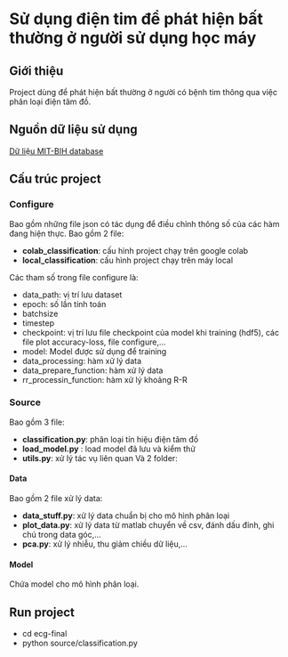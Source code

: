 # Sử dụng điện tim để phát hiện bất thường ở người sử dụng học máy
## Giới thiệu
Project dùng để phát hiện bất thường ở người có bệnh tim thông qua việc phân loại điện tâm đồ.
## Nguồn dữ liệu sử dụng
[Dữ liệu MIT-BIH database](https://physionet.org/physiobank/database/html/mitdbdir/mitdbdir.htm)
## Cấu trúc project
### Configure
Bao gồm những file json có tác dụng để điều chỉnh thông số của các hàm đang hiện thực. Bao gồm 2 file:
* **colab_classification**: cấu hình project chạy trên google colab 
* **local_classification**: cấu hình project chạy trên máy local

Các tham số trong file configure là:
* data_path: vị trí lưu dataset
* epoch: số lần tính toán
* batchsize
* timestep
* checkpoint: vị trí lưu file checkpoint của model khi training (hdf5), các file plot accuracy-loss, file configure,...
* model: Model được sử dụng để training
* data_processing: hàm xử lý data
* data_prepare_function: hàm xử lý data
* rr_processin_function: hàm xử lý khoảng R-R
### Source
Bao gồm 3 file:
* **classification.py**: phân loại tín hiệu điện tâm đồ
* **load_model.py** : load model đã lưu và kiểm thử
* **utils.py**: xử lý tác vụ liên quan
Và 2 folder:
#### Data
Bao gồm 2 file xử lý data:
* **data_stuff.py**: xử lý data chuẩn bị cho mô hình phân loại
* **plot_data.py**: xử lý data từ matlab chuyển về csv, đánh dấu đỉnh, ghi chú 
trong data góc,...
* **pca.py**: xử lý nhiễu, thu giảm chiều dữ liệu,...
#### Model
Chứa model cho mô hình phân loại.
## Run project
* cd ecg-final
* python source/classification.py

